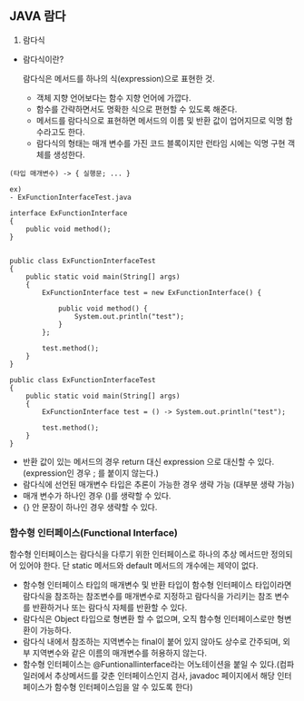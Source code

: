 ## JAVA 람다 

1. 람다식

- 람다식이란?

	람다식은 메서드를 하나의 식(expression)으로 표현한 것.
    
    - 객체 지향 언어보다는 함수 지향 언어에 가깝다.
    - 함수를 간략하면서도 명확한 식으로 편현할 수 있도록 해준다.
    - 메서드를 람다식으로 표현하면 메서드의 이름 및 반환 값이 업어지므로 익명 함수라고도 한다.
	- 람다식의 형태는 매개 변수를 가진 코드 블록이지만 런타임 시에는 익명 구현 객체를 생성한다.


```
(타입 매개변수) -> { 실행문; ... }

ex)
- ExFunctionInterfaceTest.java

interface ExFunctionInterface
{
    public void method();
}


public class ExFunctionInterfaceTest
{
    public static void main(String[] args)
    {
        ExFunctionInterface test = new ExFunctionInterface() {

            public void method() {
                System.out.println("test");
            }
        };

        test.method();
    }
}

public class ExFunctionInterfaceTest
{
    public static void main(String[] args)
    {
        ExFunctionInterface test = () -> System.out.println("test");

        test.method();
    }
}

```

- 반환 값이 있는 메서드의 경우 return 대신 expression 으로 대신할 수 있다.
	(expression인 경우 ; 를 붙이지 않는다.)
- 람다식에 선언된 매개변수 타입은 추론이 가능한 경우 생략 가능 (대부분 생략 가능)
- 매개 변수가 하나인 경우 ()를 생략할 수 있다.
- {} 안 문장이 하나인 경우 생략할 수 있다.

### 함수형 인터페이스(Functional Interface)

함수형 인터페이스는 람다식을 다루기 위한 인터페이스로 하나의 추상 메서드만 정의되어 있어야 한다. 단 static 메서드와 default 메서드의 개수에는 제약이 없다.
- 함수형 인터페이스 타입의 매개변수 및 반환 타입이 함수형 인터페이스 타입이라면 람다식을 참조하는 참조변수를 매개변수로 지정하고 람다식을 가리키는 참조 변수를 반환하거나 또는 람다식 자체를 반환할 수 있다.
- 람다식은 Object 타입으로 형변환 할 수 없으며, 오직 함수형 인터페이스로만 형변환이 가능하다.
- 람다식 내에서 참조하는 지역변수는 final이 붙어 있지 않아도 상수로 간주되며, 외부 지역변수와 같은 이름의 매개변수를 허용하지 않는다.
- 함수형 인터페이스는 @Funtionallinterface라는 어노테이션을 붙일 수 있다.(컴파일러에서 추상메서드를 갖춘 인터페이스인지 검사, javadoc 페이지에서 해당 인터페이스가 함수형 인터페이스임을 알 수 있도록 한다)


